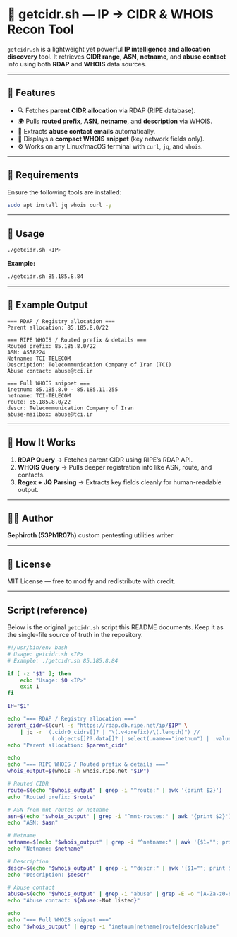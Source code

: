 # 🧭 getcidr.sh — IP → CIDR & WHOIS Recon Tool

`getcidr.sh` is a lightweight yet powerful **IP intelligence and allocation discovery** tool. It retrieves **CIDR range**, **ASN**, **netname**, and **abuse contact** info using both **RDAP** and **WHOIS** data sources.

---

## 🚀 Features

* 🔍 Fetches **parent CIDR allocation** via RDAP (RIPE database).
* 🌍 Pulls **routed prefix**, **ASN**, **netname**, and **description** via WHOIS.
* 📧 Extracts **abuse contact emails** automatically.
* 🧱 Displays a **compact WHOIS snippet** (key network fields only).
* ⚙️ Works on any Linux/macOS terminal with `curl`, `jq`, and `whois`.

---

## 🧰 Requirements

Ensure the following tools are installed:

```bash
sudo apt install jq whois curl -y
```

---

## 🧩 Usage

```bash
./getcidr.sh <IP>
```

**Example:**

```bash
./getcidr.sh 85.185.8.84
```

---

## 🧾 Example Output

```
=== RDAP / Registry allocation ===
Parent allocation: 85.185.8.0/22

=== RIPE WHOIS / Routed prefix & details ===
Routed prefix: 85.185.8.0/22
ASN: AS58224
Netname: TCI-TELECOM
Description: Telecommunication Company of Iran (TCI)
Abuse contact: abuse@tci.ir

=== Full WHOIS snippet ===
inetnum: 85.185.8.0 - 85.185.11.255
netname: TCI-TELECOM
route: 85.185.8.0/22
descr: Telecommunication Company of Iran
abuse-mailbox: abuse@tci.ir
```

---

## 🧠 How It Works

1. **RDAP Query** → Fetches parent CIDR using RIPE’s RDAP API.
2. **WHOIS Query** → Pulls deeper registration info like ASN, route, and contacts.
3. **Regex + JQ Parsing** → Extracts key fields cleanly for human-readable output.

---

## 🧑‍💻 Author

**Sephiroth (53Ph1R07h)**
custom pentesting utilities writer

---

## 🧱 License

MIT License — free to modify and redistribute with credit.

---

## Script (reference)

Below is the original `getcidr.sh` script this README documents. Keep it as the single-file source of truth in the repository.

```bash
#!/usr/bin/env bash
# Usage: getcidr.sh <IP>
# Example: ./getcidr.sh 85.185.8.84

if [ -z "$1" ]; then
    echo "Usage: $0 <IP>"
    exit 1
fi

IP="$1"

echo "=== RDAP / Registry allocation ==="
parent_cidr=$(curl -s "https://rdap.db.ripe.net/ip/$IP" \
    | jq -r '(.cidr0_cidrs[]? | "\(.v4prefix)/\(.length)") //
              (.objects[]??.data[]? | select(.name=="inetnum") | .value)' 2>/dev/null)
echo "Parent allocation: $parent_cidr"

echo
echo "=== RIPE WHOIS / Routed prefix & details ==="
whois_output=$(whois -h whois.ripe.net "$IP")

# Routed CIDR
route=$(echo "$whois_output" | grep -i "^route:" | awk '{print $2}')
echo "Routed prefix: $route"

# ASN from mnt-routes or netname
asn=$(echo "$whois_output" | grep -i "^mnt-routes:" | awk '{print $2}')
echo "ASN: $asn"

# Netname
netname=$(echo "$whois_output" | grep -i "^netname:" | awk '{$1=""; print $0}' | xargs)
echo "Netname: $netname"

# Description
descr=$(echo "$whois_output" | grep -i "^descr:" | awk '{$1=""; print $0}' | xargs)
echo "Description: $descr"

# Abuse contact
abuse=$(echo "$whois_output" | grep -i "abuse" | grep -E -o "[A-Za-z0-9._%+-]+@[A-Za-z0-9.-]+\.[A-Za-z]{2,}")
echo "Abuse contact: ${abuse:-Not listed}"

echo
echo "=== Full WHOIS snippet ==="
echo "$whois_output" | egrep -i "inetnum|netname|route|descr|abuse"
```


